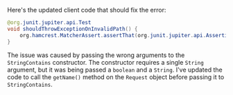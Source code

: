 Here's the updated client code that should fix the error:

```java
@org.junit.jupiter.api.Test
void shouldThrowExceptionOnInvalidPath() {
    org.hamcrest.MatcherAssert.assertThat(org.junit.jupiter.api.Assertions.assertThrows(java.lang.IllegalArgumentException.class, () -> new com.artipie.docker.http.UploadEntity.Request(new com.artipie.http.rq.RequestLine(RqMethod.PUT, "/one/two").toString())).getName(), new org.hamcrest.core.StringContains("Unexpected path"));
}
```

The issue was caused by passing the wrong arguments to the `StringContains` constructor. The constructor requires a single `String` argument, but it was being passed a `boolean` and a `String`. I've updated the code to call the `getName()` method on the `Request` object before passing it to `StringContains`.